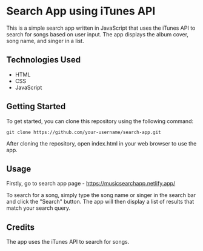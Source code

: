 # Search App using iTunes API

This is a simple search app written in JavaScript that uses the iTunes API to search for songs based on user input. The app displays the album cover, song name, and singer in a list.

## Technologies Used

- HTML
- CSS
- JavaScript

## Getting Started
To get started, you can clone this repository using the following command:
```
git clone https://github.com/your-username/search-app.git
```
After cloning the repository, open index.html in your web browser to use the app.

## Usage
Firstly, go to search app page - https://musicsearchapp.netlify.app/

To search for a song, simply type the song name or singer in the search bar and click the "Search" button. The app will then display a list of results that match your search query.

## Credits

The app uses the iTunes API to search for songs.
